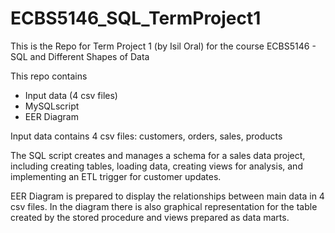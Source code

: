# ECBS5146_SQL_TermProject1
This is the Repo for Term Project 1 (by Isil Oral) for the course ECBS5146 - SQL and Different Shapes of Data

This repo contains
- Input data (4 csv files) 
- MySQLscript 
- EER Diagram 

Input data contains 4 csv files: customers, orders, sales, products

The SQL script creates and manages a schema for a sales data project, including creating tables, loading data, creating views for analysis, and implementing an ETL trigger for customer updates.

EER Diagram is prepared to display the relationships between main data in 4 csv files. In the diagram there is also graphical representation for the table created by the stored procedure and views prepared as data marts.
